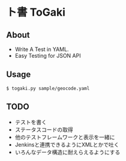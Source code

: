# ト書 ToGaki
## About
* Write A Test in YAML.
* Easy Testing for JSON API

## Usage
    $ togaki.py sample/geocode.yaml

## TODO
* テストを書く
* ステータスコードの取得
* 他のテストフレームワークと表示を一緒に
* Jenkinsと連携できるようにXMLとかで吐く
* いろんなデータ構造に耐えらえるようにする
